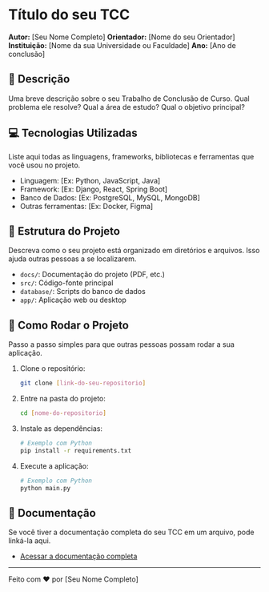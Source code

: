 # Título do seu TCC

**Autor:** [Seu Nome Completo]
**Orientador:** [Nome do seu Orientador]
**Instituição:** [Nome da sua Universidade ou Faculdade]
**Ano:** [Ano de conclusão]

## 📝 Descrição
Uma breve descrição sobre o seu Trabalho de Conclusão de Curso. Qual problema ele resolve? Qual a área de estudo? Qual o objetivo principal?

## 💻 Tecnologias Utilizadas
Liste aqui todas as linguagens, frameworks, bibliotecas e ferramentas que você usou no projeto.

- Linguagem: [Ex: Python, JavaScript, Java]
- Framework: [Ex: Django, React, Spring Boot]
- Banco de Dados: [Ex: PostgreSQL, MySQL, MongoDB]
- Outras ferramentas: [Ex: Docker, Figma]

## 📂 Estrutura do Projeto
Descreva como o seu projeto está organizado em diretórios e arquivos. Isso ajuda outras pessoas a se localizarem.

- `docs/`: Documentação do projeto (PDF, etc.)
- `src/`: Código-fonte principal
- `database/`: Scripts do banco de dados
- `app/`: Aplicação web ou desktop

## 🚀 Como Rodar o Projeto
Passo a passo simples para que outras pessoas possam rodar a sua aplicação.

1.  Clone o repositório:
    ```sh
    git clone [link-do-seu-repositorio]
    ```
2.  Entre na pasta do projeto:
    ```sh
    cd [nome-do-repositorio]
    ```
3.  Instale as dependências:
    ```sh
    # Exemplo com Python
    pip install -r requirements.txt
    ```
4.  Execute a aplicação:
    ```sh
    # Exemplo com Python
    python main.py
    ```

## 📄 Documentação
Se você tiver a documentação completa do seu TCC em um arquivo, pode linká-la aqui.
- [Acessar a documentação completa]([link-para-o-pdf-ou-docs])

---
Feito com ❤️ por [Seu Nome Completo]
